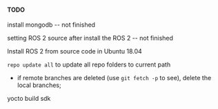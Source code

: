 #### TODO

install mongodb  -- not finished

setting ROS 2 source after install the ROS 2  -- not finished

Install ROS 2 from source code in Ubuntu 18.04

`repo update all` to update all repo folders to current path

* if remote branches are deleted (use `git fetch -p` to see), delete the local branches;

yocto build sdk